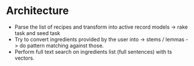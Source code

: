 # Architecture

- Parse the list of recipes and transform into active record models -> rake task and seed task
- Try to convert ingredients provided by the user into -> stems / lemmas -> do pattern matching against those.
- Perform full text search on ingredients list (full sentences) with ts vectors.
